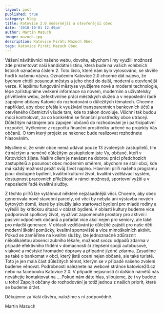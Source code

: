 ```yaml
---
layout: post
published: true
category: blog
title: Katovice 2.0 modernější a otevřenější obec
date: '2018-10-01 12:49pm'
author: Martin Mazuch
image: mazuch.jpg
description: Katovice Piráti Mazuch Obec
tags: Katovice Piráti Mazuch Obec
---
```

Vážení návštěvníci našeho webu, dovolte, abychom i my využili možnosti zde prezentovat naši kandidátní listinu, která bude na vašich volebních lístcích označena číslem 2. Toto číslo, které nám bylo vylosováno, se skvěle hodí k našemu názvu. Označením Katovice 2.0 chceme dát najevo, že bychom chtěli posunout městys a jeho chod do další, moderní a otevřenější verze. K lepšímu fungování městyse využijeme nové a moderní technologie, lépe zpřístupníme veškeré informace na novém, moderním a uživatelsky přívětivém webu, zefektivníme práci městských služeb a v neposlední řadě zapojíme občany Katovic do rozhodování o důležitých tématech. Chceme například, aby obec přešla k využívání transparentních bankovních účtů a otevřeného účetnictví všude tam, kde to zákon dovoluje. Všichni tak budou moci kontrolovat, za co konkrétně se finanční prostředky obce utrácejí. Důležitým nástrojem pro zapojení občanů do rozhodování je i participativní rozpočet. Vyčleníme z rozpočtu finanční prostředky určené  na projekty Vás občanů. O tom který projekt se nakonec bude realizovat rozhodnete hlasováním. 



Myslíme si, že směr obce nemá udávat pouze 13 zvolených zastupitelů, tím čtrnáctým a neméně důležitým zastupitelem jste Vy, občané, kteří v Katovicích žijete. Naším cílem je navázat na dobrou práci předchozích zastupitelů a posunout obec moderním směrem, abychom se stali obcí, kde má každý možnost prožít svůj život naplno. Hlavními pilíři našeho programu jsou: dostupné bydlení, kvalitní kulturní život, kvalitní vzdělávací systém, dostupnost pracovních příležitostí v rámci možností, sportovní vyžití a v neposlední řadě kvalitní služby.



Z těchto pilířů lze vytáhnout některé nejzásadnější věci. Chceme, aby obec generovala nové stavební parcely, od věci by nebyla ani výstavba nových bytových domů, které by sloužily jako startovací bydlení pro mladé rodiny a vyřešili by kritickou situaci v oblasti bydlení. V oblasti kultury budeme více podporovat spolkový život, využívat zapomenuté prostory pro aktivní i pasivní odpočinek občanů a pořádat více akcí nejen pro seniory, ale také pro mladší generace. V oblasti vzdělávání je důležité zajistit pro naše děti moderní školní pomůcky, kvalitní sportoviště a více mimoškolních aktivit.  Pokud se zaměříme na kvalitní služby, lze jednoznačně zdůraznit několikaletou absenci zubního lékaře, možnost svozu odpadů zdarma v případě efektivního třídění v domácnosti či zlepšení spojů autobusové, vlakové a městské hromadné dopravy a případné jízdné zdarma. Zasadíme se také o bankomat v obci, který jistě ocení nejen občané, ale také turisté. Toto je jen malá část důležitých témat, kterým se v případě našeho zvolení budeme věnovat. Podrobnosti naleznete na webové stránce katovice20.cz nebo na facebooku Katovice 2.0. V případě nejasností či dalších námětů nás neváhejte kontaktovat na ….Pokud nám dáte hlas, slibujeme, že i vy budete u toho! Zapojit občany do rozhodování je totiž jednou z našich priorit, které se budeme držet.



Děkujeme za Vaši důvěru, naložíme s ní zodpovědně.



Martin Mazuch
